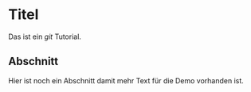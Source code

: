 # Titel

Das ist ein *git* Tutorial.

## Abschnitt

Hier ist noch ein Abschnitt damit mehr Text für die Demo vorhanden ist.